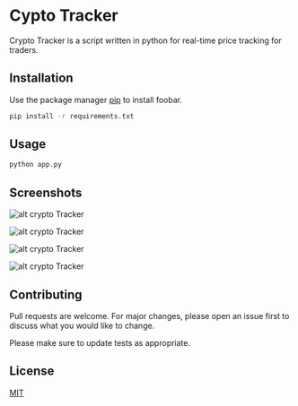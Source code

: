 # Cypto Tracker

Crypto Tracker is a script written in python for real-time price tracking for traders.

## Installation

Use the package manager [pip](https://pip.pypa.io/en/stable/) to install foobar.

```bash
pip install -r requirements.txt
```

## Usage

```python
python app.py
```

## Screenshots

![alt crypto Tracker](https://i.ibb.co/VLG3Q48/Screenshot-57.png)

![alt crypto Tracker](https://i.ibb.co/6XyxQfm/Screenshot-58.png)

![alt crypto Tracker](https://i.ibb.co/6sTBzMd/Screenshot-59.png)

![alt crypto Tracker](https://i.ibb.co/KzQSf49/Screenshot-60.png)

## Contributing
Pull requests are welcome. For major changes, please open an issue first to discuss what you would like to change.

Please make sure to update tests as appropriate.

## License
[MIT](https://choosealicense.com/licenses/mit/)
